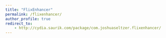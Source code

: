 ```yaml
---
title: "FlixEnhancer"
permalink: /flixenhancer/
author_profile: true
redirect_to:
    - http://cydia.saurik.com/package/com.joshuaseltzer.flixenhancer/
---
```

